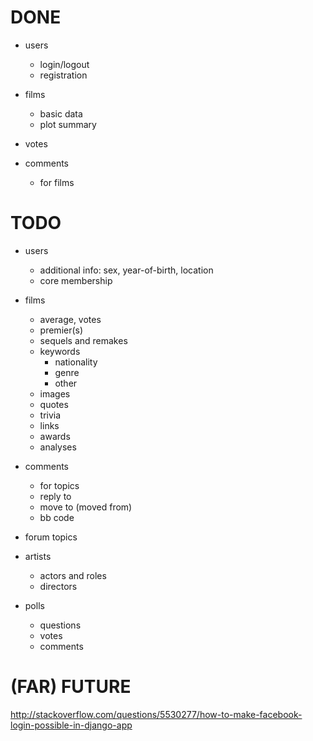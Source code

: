 # DONE

- users
    - login/logout
    - registration

- films
    - basic data
    - plot summary

- votes

- comments
    - for films


# TODO

- users
    - additional info: sex, year-of-birth, location
    - core membership

- films
    - average, votes
    - premier(s)
    - sequels and remakes
    - keywords
        - nationality
        - genre
        - other
    - images
    - quotes
    - trivia
    - links
    - awards
    - analyses

- comments
    - for topics
    - reply to
    - move to (moved from)
    - bb code

- forum topics

- artists
    - actors and roles
    - directors

- polls
    - questions
    - votes
    - comments


# (FAR) FUTURE

http://stackoverflow.com/questions/5530277/how-to-make-facebook-login-possible-in-django-app
